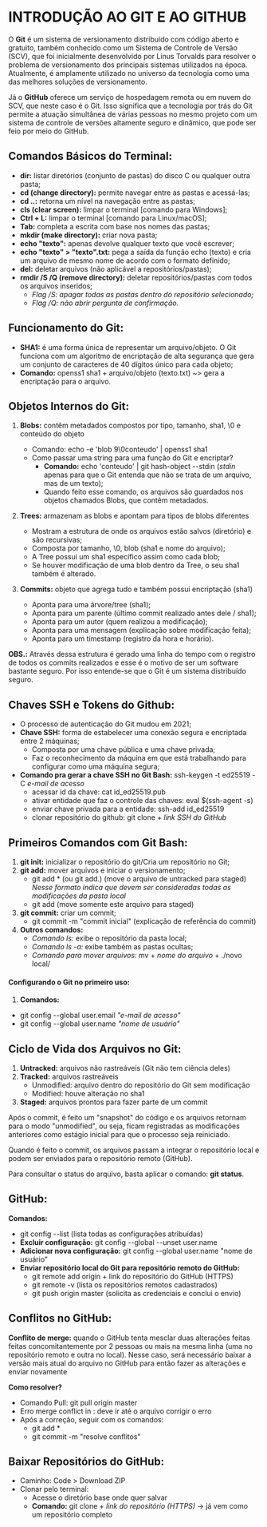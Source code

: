 # INTRODUÇÃO AO GIT E AO GITHUB

O **Git** é um sistema de versionamento distribuído com código aberto e gratuito, também conhecido como um Sistema de Controle de Versão (SCV), que foi inicialmente desenvolvido por Linus Torvalds para resolver o problema de versionamento dos principais sistemas utilizados na época. 
Atualmente, é amplamente utilizado no universo da tecnologia como uma das melhores soluções de versionamento.

Já o **GitHub** oferece um serviço de hospedagem remota ou em nuvem do SCV, que neste caso é o Git.
Isso significa que a tecnologia por trás do Git permite a atuação simultânea de várias pessoas no mesmo projeto com um sistema de controle de versões altamente seguro e dinâmico, que pode ser feio por meio do GitHub.

## Comandos Básicos do Terminal:

- **dir:** listar diretórios (conjunto de pastas) do disco C ou qualquer outra pasta;
- **cd (change directory):** permite navegar entre as pastas e acessá-las;
- **cd ..:** retorna um nível na navegação entre as pastas;
- **cls (clear screen):** limpar o terminal [comando para Windows];
- **Ctrl + L:** limpar o terminal [comando para Linux/macOS];
- **Tab:** completa a escrita com base nos nomes das pastas;
- **mkdir (make directory):** criar nova pasta;
- **echo "texto":** apenas devolve qualquer texto que você escrever;
- **echo "texto" > "texto".txt:** pega a saída da função echo (texto) e cria um arquivo de mesmo nome de acordo com o formato definido;
- **del:** deletar arquivos (não aplicável a repositórios/pastas);
- **rmdir /S /Q (remove directory):** deletar repositórios/pastas com todos os arquivos inseridos;
  	- *Flag /S: apagar todas as pastas dentro do repositório selecionado;*
	- *Flag /Q: não abrir pergunta de confirmação.*

## Funcionamento do Git:

- **SHA1:** é uma forma única de representar um arquivo/objeto. O Git funciona com um algoritmo de encriptação de alta segurança que gera um conjunto de caracteres de 40 dígitos único para cada objeto;
- **Comando:** openss1 sha1 + arquivo/objeto (texto.txt) ~> gera a encriptação para o arquivo.

## Objetos Internos do Git:

1. **Blobs:** contêm metadados compostos por tipo, tamanho, sha1, \0 e conteúdo do objeto
	- Comando: echo -e 'blob 9\0conteudo' | openss1 sha1
	- Como passar uma string para uma função do Git e encriptar?
		- **Comando:** echo 'conteudo' | git hash-object --stdin (*stdin* apenas para que o Git entenda que não se trata de um arquivo, mas de um texto);
		- Quando feito esse comando, os arquivos são guardados nos objetos chamados Blobs, que contêm metadados.

2. **Trees:** armazenam as blobs e apontam para tipos de blobs diferentes
	- Mostram a estrutura de onde os arquivos estão salvos (diretório) e são recursivas;
	- Composta por tamanho, \0, blob (sha1 e nome do arquivo);
	- A Tree possui um sha1 específico assim como cada blob;
	- Se houver modificação de uma blob dentro da Tree, o seu sha1 também é alterado.

3. **Commits:** objeto que agrega tudo e também possui encriptação (sha1) 
	- Aponta para uma árvore/tree (sha1);
	- Aponta para um parente (último commit realizado antes dele / sha1);
	- Aponta para um autor (quem realizou a modificação);
	- Aponta para uma mensagem (explicação sobre modificação feita);
	- Aponta para um timestamp (registro da hora e horário).

**OBS.:** Através dessa estrutura é gerado uma linha do tempo com o registro de todos os commits realizados e esse é o motivo de ser um software bastante seguro. Por isso entende-se que o Git é um sistema distribuído seguro.

## Chaves SSH e Tokens do Github:

- O processo de autenticação do Git mudou em 2021;
- **Chave SSH:** forma de estabelecer uma conexão segura e encriptada entre 2 máquinas;
	- Composta por uma chave pública e uma chave privada;
	- Faz o reconhecimento da máquina em que está trabalhando para configurar como uma máquina segura;
- **Comando pra gerar a chave SSH no Git Bash:** ssh-keygen -t ed25519 -C *e-mail de acesso*
	- acessar id da chave: cat id_ed25519.pub
	- ativar entidade que faz o controle das chaves: eval $(ssh-agent -s)
	- enviar chave privada para a entidade: ssh-add id_ed25519
	- clonar repositório do github: git clone + *link SSH do GitHub*

## Primeiros Comandos com Git Bash:

1. **git init:** inicializar o repositório do git/Cria um repositório no Git;
2. **git add:** mover arquivos e iniciar o versionamento;
	- git add * (ou git add.) (move o arquivo de untracked para staged) *Nesse formato indica que devem ser consideradas todas as modificações da pasta local*
	- git add <nome do arquivo> (move somente este arquivo para staged)
3. **git commit:** criar um commit;
	- git commit -m "commit inicial" (explicação de referência do commit)
4. **Outros comandos:**
	- *Comando ls:* exibe o repositório da pasta local;
	- *Comando ls -a:* exibe também as pastas ocultas;
	- *Comando para mover arquivos:* mv + *nome do arquivo* + ./novo local/

#### Configurando o Git no primeiro uso:

1. **Comandos:**
- git config --global user.email *"e-mail de acesso"*
- git config --global user.name *"nome de usuário"*

## Ciclo de Vida dos Arquivos no Git:

1. **Untracked:** arquivos não rastreáveis (Git não tem ciência deles)
2. **Tracked:** arquivos rastreáveis 
	- Unmodified: arquivo dentro do repositório do Git sem modificação
	- Modified: houve alteração no sha1
3. **Staged:** arquivos prontos para fazer parte de um commit

Após o commit, é feito um "snapshot" do código e os arquivos retornam para o modo "unmodified", ou seja, ficam registradas as modificações anteriores como estágio inicial para que o processo seja reiniciado.

Quando é feito o commit, os arquivos passam a integrar o repositório local e podem ser enviados para o repositório remoto (GitHub).

Para consultar o status do arquivo, basta aplicar o comando: **git status**.

## GitHub:

**Comandos:**
- git config --list (lista todas as configurações atribuídas)
- **Excluir configuração:** git config --global --unset user.name
- **Adicionar nova configuração:** git config --global user.name "nome de usuário"
- **Enviar repositório local do Git para repositório remoto do GitHub:**
	- git remote add origin + link do repositório do GitHub (HTTPS)
	- git remote -v (lista os repositórios remotos cadastrados)
	- git push origin master (solicita as credenciais e conclui o envio)

## Conflitos no GitHub:

**Conflito de merge:** quando o GitHub tenta mesclar duas alterações feitas feitas concomitantemente por 2 pessoas ou mais na mesma linha (uma no repositório remoto e outra no local). Nesse caso, será necessário baixar a versão mais atual do arquivo no GitHub para então fazer as alterações e enviar novamente

**Como resolver?**
- Comando Pull: git pull origin master
- Erro merge conflict in <nome do arquivo>: deve ir até o arquivo corrigir o erro
- Após a correção, seguir com os comandos:
	- git add *
	- git commit -m "resolve conflitos"

## Baixar Repositórios do GitHub:

- Caminho: Code > Download ZIP
- Clonar pelo terminal:
	- Acesse o diretório base onde quer salvar
	- **Comando:** git clone + *link do repositório (HTTPS)* -> já vem como um repositório completo
